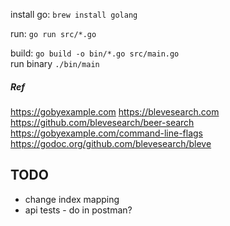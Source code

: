 install go: ```brew install golang```  

run: ```go run src/*.go```  

build: ```go build -o bin/*.go src/main.go ```  
run binary ```./bin/main```  

##### Ref

https://gobyexample.com
https://blevesearch.com
https://github.com/blevesearch/beer-search
https://gobyexample.com/command-line-flags
https://godoc.org/github.com/blevesearch/bleve


## TODO

 - change index mapping
 - api tests - do in postman?

